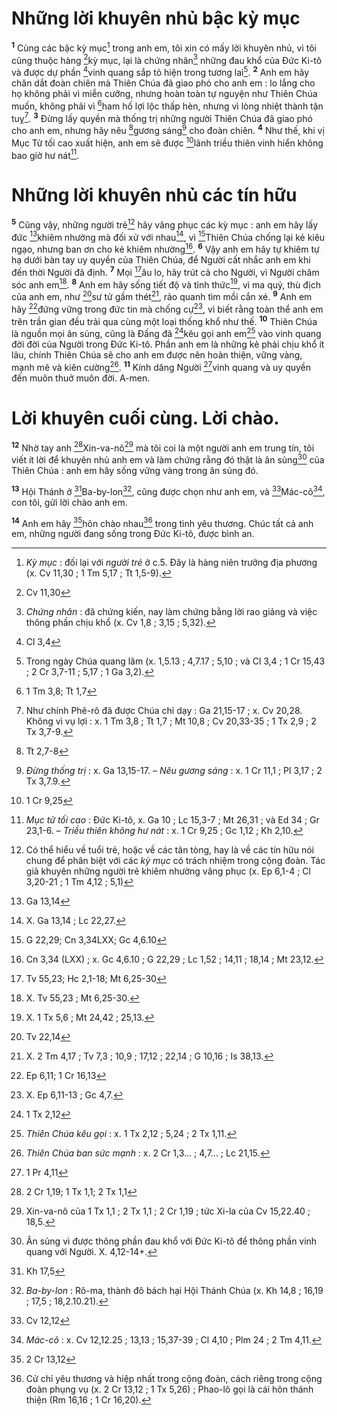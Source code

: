 # Những lời khuyên nhủ bậc kỳ mục
<sup><b>1</b></sup> Cùng các bậc kỳ mục[^1] trong anh em, tôi xin có mấy lời khuyên nhủ, vì tôi cũng thuộc hàng [^1*]kỳ mục, lại là chứng nhân[^2] những đau khổ của Đức Ki-tô và được dự phần [^2*]vinh quang sắp tỏ hiện trong tương lai[^3]. <sup><b>2</b></sup> Anh em hãy chăn dắt đoàn chiên mà Thiên Chúa đã giao phó cho anh em : lo lắng cho họ không phải vì miễn cưỡng, nhưng hoàn toàn tự nguyện như Thiên Chúa muốn, không phải vì [^3*]ham hố lợi lộc thấp hèn, nhưng vì lòng nhiệt thành tận tuỵ[^4]. <sup><b>3</b></sup> Đừng lấy quyền mà thống trị những người Thiên Chúa đã giao phó cho anh em, nhưng hãy nêu [^4*]gương sáng[^5] cho đoàn chiên. <sup><b>4</b></sup> Như thế, khi vị Mục Tử tối cao xuất hiện, anh em sẽ được [^5*]lãnh triều thiên vinh hiển không bao giờ hư nát[^6].

# Những lời khuyên nhủ các tín hữu
<sup><b>5</b></sup> Cũng vậy, những người trẻ[^7] hãy vâng phục các kỳ mục : anh em hãy lấy đức [^6*]khiêm nhường mà đối xử với nhau[^8], vì [^7*]Thiên Chúa chống lại kẻ kiêu ngạo, nhưng ban ơn cho kẻ khiêm nhường[^9]. <sup><b>6</b></sup> Vậy anh em hãy tự khiêm tự hạ dưới bàn tay uy quyền của Thiên Chúa, để Người cất nhắc anh em khi đến thời Người đã định. <sup><b>7</b></sup> Mọi [^8*]âu lo, hãy trút cả cho Người, vì Người chăm sóc anh em[^10]. <sup><b>8</b></sup> Anh em hãy sống tiết độ và tỉnh thức[^11], vì ma quỷ, thù địch của anh em, như [^9*]sư tử gầm thét[^12], rảo quanh tìm mồi cắn xé. <sup><b>9</b></sup> Anh em hãy [^10*]đứng vững trong đức tin mà chống cự[^13], vì biết rằng toàn thể anh em trên trần gian đều trải qua cùng một loại thống khổ như thế. <sup><b>10</b></sup> Thiên Chúa là nguồn mọi ân sủng, cũng là Đấng đã [^11*]kêu gọi anh em[^14] vào vinh quang đời đời của Người trong Đức Ki-tô. Phần anh em là những kẻ phải chịu khổ ít lâu, chính Thiên Chúa sẽ cho anh em được nên hoàn thiện, vững vàng, mạnh mẽ và kiên cường[^15]. <sup><b>11</b></sup> Kính dâng Người [^12*]vinh quang và uy quyền đến muôn thuở muôn đời. A-men.

# Lời khuyên cuối cùng. Lời chào.
<sup><b>12</b></sup> Nhờ tay anh [^13*]Xin-va-nô[^16] mà tôi coi là một người anh em trung tín, tôi viết ít lời để khuyên nhủ anh em và làm chứng rằng đó thật là ân sủng[^17] của Thiên Chúa : anh em hãy sống vững vàng trong ân sủng đó.

<sup><b>13</b></sup> Hội Thánh ở [^14*]Ba-by-lon[^18], cũng được chọn như anh em, và [^15*]Mác-cô[^19], con tôi, gửi lời chào anh em.

<sup><b>14</b></sup> Anh em hãy [^16*]hôn chào nhau[^20] trong tình yêu thương. Chúc tất cả anh em, những người đang sống trong Đức Ki-tô, được bình an.

[^1]: <i>Kỳ mục</i> : đối lại với <i>người trẻ</i> ở c.5. Đây là hàng niên trưởng địa phương (x. Cv 11,30 ; 1 Tm 5,17 ; Tt 1,5-9).
[^2]: <i>Chứng nhân</i> : đã chứng kiến, nay làm chứng bằng lời rao giảng và việc thông phần chịu khổ (x. Cv 1,8 ; 3,15 ; 5,32).
[^3]: Trong ngày Chúa quang lâm (x. 1,5.13 ; 4,7.17 ; 5,10 ; và Cl 3,4 ; 1 Cr 15,43 ; 2 Cr 3,7-11 ; 5,17 ; 1 Ga 3,2).
[^4]: Như chính Phê-rô đã được Chúa chỉ dạy : Ga 21,15-17 ; x. Cv 20,28. Không vì vụ lợi : x. 1 Tm 3,8 ; Tt 1,7 ; Mt 10,8 ; Cv 20,33-35 ; 1 Tx 2,9 ; 2 Tx 3,7-9.
[^5]: <i>Đừng thống trị</i> : x. Ga 13,15-17. – <i>Nêu gương sáng</i> : x. 1 Cr 11,1 ; Pl 3,17 ; 2 Tx 3,7.9.
[^6]: <i>Mục tử tối cao</i> : Đức Ki-tô, x. Ga 10 ; Lc 15,3-7 ; Mt 26,31 ; và Ed 34 ; Gr 23,1-6. – <i>Triều thiên không hư nát</i> : x. 1 Cr 9,25 ; Gc 1,12 ; Kh 2,10.
[^7]: Có thể hiểu về tuổi trẻ, hoặc về các tân tòng, hay là về các tín hữu nói chung để phân biệt với các <i>kỳ mục</i> có trách nhiệm trong cộng đoàn. Tác giả khuyên những người trẻ khiêm nhường vâng phục (x. Ep 6,1-4 ; Cl 3,20-21 ; 1 Tm 4,12 ; 5,1)
[^8]: X. Ga 13,14 ; Lc 22,27.
[^9]: Cn 3,34 (LXX) ; x. Gc 4,6.10 ; G 22,29 ; Lc 1,52 ; 14,11 ; 18,14 ; Mt 23,12.
[^10]: X. Tv 55,23 ; Mt 6,25-30.
[^11]: X. 1 Tx 5,6 ; Mt 24,42 ; 25,13.
[^12]: X. 2 Tm 4,17 ; Tv 7,3 ; 10,9 ; 17,12 ; 22,14 ; G 10,16 ; Is 38,13.
[^13]: X. Ep 6,11-13 ; Gc 4,7.
[^14]: <i>Thiên Chúa kêu gọi</i> : x. 1 Tx 2,12 ; 5,24 ; 2 Tx 1,11.
[^15]: <i>Thiên Chúa ban sức mạnh</i> : x. 2 Cr 1,3... ; 4,7... ; Lc 21,15.
[^16]: Xin-va-nô của 1 Tx 1,1 ; 2 Tx 1,1 ; 2 Cr 1,19 ; tức Xi-la của Cv 15,22.40 ; 18,5.
[^17]: Ân sủng vì được thông phần đau khổ với Đức Ki-tô để thông phần vinh quang với Người. X. 4,12-14+.
[^18]: <i>Ba-by-lon</i> : Rô-ma, thành đô bách hại Hội Thánh Chúa (x. Kh 14,8 ; 16,19 ; 17,5 ; 18,2.10.21).
[^19]: <i>Mác-cô</i> : x. Cv 12,12.25 ; 13,13 ; 15,37-39 ; Cl 4,10 ; Plm 24 ; 2 Tm 4,11.
[^20]: Cử chỉ yêu thương và hiệp nhất trong cộng đoàn, cách riêng trong cộng đoàn phụng vụ (x. 2 Cr 13,12 ; 1 Tx 5,26) ; Phao-lô gọi là cái hôn thánh thiện (Rm 16,16 ; 1 Cr 16,20).
[^1*]: Cv 11,30
[^2*]: Cl 3,4
[^3*]: 1 Tm 3,8; Tt 1,7
[^4*]: Tt 2,7-8
[^5*]: 1 Cr 9,25
[^6*]: Ga 13,14
[^7*]: G 22,29; Cn 3,34LXX; Gc 4,6.10
[^8*]: Tv 55,23; Hc 2,1-18; Mt 6,25-30
[^9*]: Tv 22,14
[^10*]: Ep 6,11; 1 Cr 16,13
[^11*]: 1 Tx 2,12
[^12*]: 1 Pr 4,11
[^13*]: 2 Cr 1,19; 1 Tx 1,1; 2 Tx 1,1
[^14*]: Kh 17,5
[^15*]: Cv 12,12
[^16*]: 2 Cr 13,12
